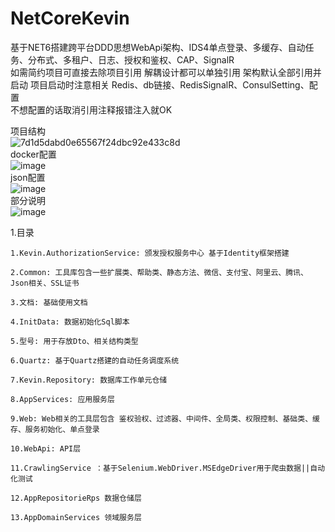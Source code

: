 # NetCoreKevin
基于NET6搭建跨平台DDD思想WebApi架构、IDS4单点登录、多缓存、自动任务、分布式、多租户、日志、授权和鉴权、CAP、SignalR  
如需简约项目可直接去除项目引用 解耦设计都可以单独引用 架构默认全部引用并启动 项目启动时注意相关 Redis、db链接、RedisSignalR、ConsulSetting、配置   
不想配置的话取消引用注释报错注入就OK    

项目结构  
![7d1d5dabd0e65567f24dbc92e433c8d](https://user-images.githubusercontent.com/57887866/233831817-b0fcfa75-17bf-4f5d-9743-ad9385c25692.png)  
docker配置  
![image](https://user-images.githubusercontent.com/57887866/233823710-e8ad6fe8-5eb8-4fda-b3e1-09c36e508ed0.png)  
json配置  
![image](https://user-images.githubusercontent.com/57887866/233823842-2263ff1b-91ec-4f77-8ff3-dca129e01bd7.png)    
部分说明  
![image](https://user-images.githubusercontent.com/57887866/233824730-55549181-057c-4298-8601-e9734bf99d0a.png)

 1.目录 
 
    1.Kevin.AuthorizationService: 颁发授权服务中心 基于Identity框架搭建

    2.Common: 工具库包含一些扩展类、帮助类、静态方法、微信、支付宝、阿里云、腾讯、Json相关、SSL证书

    3.文档: 基础使用文档

    4.InitData: 数据初始化Sql脚本

    5.型号: 用于存放Dto、相关结构类型

    6.Quartz: 基于Quartz搭建的自动任务调度系统

    7.Kevin.Repository: 数据库工作单元仓储

    8.AppServices: 应用服务层

    9.Web: Web相关的工具层包含 鉴权验权、过滤器、中间件、全局类、权限控制、基础类、缓存、服务初始化、单点登录

    10.WebApi: API层
    
    11.CrawlingService ：基于Selenium.WebDriver.MSEdgeDriver用于爬虫数据||自动化测试
    
    12.AppRepositorieRps 数据仓储层
    
    13.AppDomainServices 领域服务层

